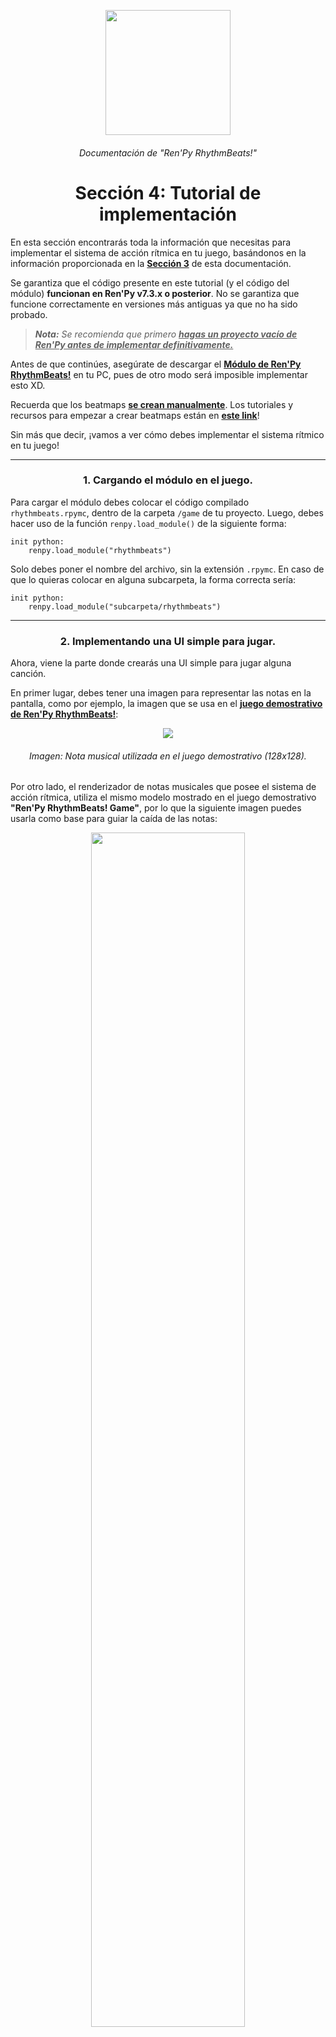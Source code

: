 <p align="center">
  <img width="200" height="200" src="https://user-images.githubusercontent.com/77955772/208582867-fe267999-3f6c-448f-ae78-26b14ced10ac.png">
</p>
<h6 align = "center"> Documentación de "Ren'Py RhythmBeats!" </h6>
<h1 align = "center"> Sección 4: Tutorial de implementación </h1>

En esta sección encontrarás toda la información que necesitas para implementar el sistema de acción rítmica en tu juego, basándonos en la información proporcionada en la **[Sección 3](doc_section_03.md)** de esta documentación.

Se garantiza que el código presente en este tutorial (y el código del módulo) **funcionan en Ren'Py v7.3.x o posterior**. No se garantiza que funcione correctamente en versiones más antiguas ya que no ha sido probado.

> _**Nota:** Se recomienda que primero <ins>**hagas un proyecto vacío de Ren'Py antes de implementar definitivamente.**</ins>_

Antes de que continúes, asegúrate de descargar el **[Módulo de Ren'Py RhythmBeats!](https://github.com/CharlieFuu69/RenPy_RhythmBeats/releases/tag/v1.02.1b_module)** en tu PC, pues de otro modo será imposible implementar esto XD.

Recuerda que los beatmaps **<u>se crean manualmente</u>**. Los tutoriales y recursos para empezar a crear beatmaps están en **[este link](doc_section_05.md)**!

Sin más que decir, ¡vamos a ver cómo debes implementar el sistema rítmico en tu juego!

---

<h3 align="center">1. Cargando el módulo en el juego.</h3>

Para cargar el módulo debes colocar el código compilado `rhythmbeats.rpymc`, dentro de la carpeta `/game` de tu proyecto. Luego, debes hacer uso de la función `renpy.load_module()` de la siguiente forma:

```renpy
init python:
    renpy.load_module("rhythmbeats")
```

Solo debes poner el nombre del archivo, sin la extensión `.rpymc`. En caso de que lo quieras colocar en alguna subcarpeta, la forma correcta sería:
```renpy
init python:
    renpy.load_module("subcarpeta/rhythmbeats")
```

---

<h3 align="center">2. Implementando una UI simple para jugar.</h3>

Ahora, viene la parte donde crearás una UI simple para jugar alguna canción.

En primer lugar, debes tener una imagen para representar las notas en la pantalla, como por ejemplo, la imagen que se usa en el **[juego demostrativo de Ren'Py RhythmBeats!](https://github.com/CharlieFuu69/RenPy_RhythmBeats/releases/latest)**:

<p align="center"><img src="img/doc_image_05.png"/></p>
<h6 align = "center"> <i>Imagen: Nota musical utilizada en el juego demostrativo (128x128).</i> </h6>

Por otro lado, el renderizador de notas musicales que posee el sistema de acción rítmica, utiliza el mismo modelo mostrado en el juego demostrativo **"Ren'Py RhythmBeats! Game"**, por lo que la siguiente imagen puedes usarla como base para guiar la caída de las notas:

<p align="center"><img width="70%" height="70%" src="https://github.com/CharlieFuu69/RenPy_RhythmBeats/blob/main/src/rhythmbeats-game/game/coregame/ui/ui_coregame_note_lane.png"/></p>
<h6 align = "center"> <i>Imagen: Guía de cascada utilizada en el juego demostrativo de Ren'Py RhythmBeats (1280x720).".</i> </h6>

Para hacer las cosas más fáciles, puedes definir estas dos imágenes en Ren'Py de esta forma:

```renpy
init:
    image note_tap = "gui/note_tap.png"
    image my_note_lane = "gui/my_note_lane"
```

¡Ahora puedes utilizar tu imagen de nota musical con el nombre `note_tap`, y tu guía de notas con el nombre `my_note_lane`!

---

#### 2.1. Crear la Screen que muestra la cascada de notas.

El sistema rítmico tiene la capacidad de renderizar (por defecto) la cascada de notas al estilo de **[Ren'Py RhythmBeats! Game](https://github.com/CharlieFuu69/RenPy_RhythmBeats/releases/latest)**.

Para mostrar la cascada de notas necesitamos de una screen especialmente para esta actividad, ya que así se perturbará en menor medida el rendimiento visual.

Suponiendo que tenemos instanciada la clase `RhythmPlayground()` en una variable llamada `my_instance`, y que tenemos definida una imagen de guía de notas como `my_note_lane`, pues corresponde el siguiente ejemplo:

```renpy
screen note_waterfall():
    zorder 102
    modal True
    
    add "my_note_lane"

    add rhythm.map_mgr ## Ejecución del mapa y cómputo de interacciones
    add rhythm.waterfall_mgr ## Renderización del Waterfall
```

Este método es en esencia el mismo que utiliza el juego demostrativo de **Ren'Py RhythmBeats!** para mostrar las notas en la pantalla.

Podemos desglosar el código anterior de la siguiente manera:

* El primer `add` se utiliza para mostrar la imagen con el diseño de guía de notas (la imagen de más arriba).
* El segundo `add` ejecuta el `SpriteManager()` encargado de ejecutar el beatmap y computar cada interacción del jugador. No muestra ningún displayable en lo absoluto.
* El tercer `add` ejecuta el `SpriteManager()` que renderiza la cascada de notas.

Todos los `SpriteManager()` mencionados anteriormente están dentro del módulo, y estos cumplen la labor fundamental de hacer que el juego de ritmo tenga sentido. Solo necesitas acceder a los atributos `map_mgr` y `waterfall_mgr` para utilizarlos :3

---

#### 2.2. Crear la Screen para mostrar el Combo y otros datos.

Esta screen funciona de una manera distinta a la screen del sub-ítem 2.1, ya que esta debe mostrar las estadísticas de juego y debe actualizarse de forma independiente para estar atento al comportamiento de la partida.

Suponiendo que aún tenemos instanciada la clase `RhythmPlayground()` en una variable llamada `my_instance`, tenemos el siguiente ejemplo:

```renpy
screen stage_hud():
    zorder 102

    ## ¿La partida aún se está ejecutando?
    ## Si se está ejecutando, continúa jugando.
    if my_instance.is_running():

        ## ¿Llevas menos de 15 notas perdidas? Aún puedes seguir.
        if my_instance.miss < 15:
            ## Cuadro vertical de estadísticas
            vbox:
                pos(0.1, 0.1)
                text "Notas acertadas: %s" % my_instance.perfect
                text "Notas fallidas: %s" % my_instance.miss
                text "Combo: %s" % my_instance.combo

        ## Alto ahí capo. Ya has fallado demasiadas notas XD
        else:
            python:
                ui.close()
                renpy.jump("stage_failed")

    ## ¿Terminó la partida sin que fallaras? Nice =D
    else:
        python:
            ui.close()
            renpy.jump("stage_cleared")



## Esto hace de que la screen del HUD se refresque constantemente,
## sin afectar el rendimiento de la screen del waterfall.
init python:
    config.per_frame_screens.append("stage_hud")
```

Básicamente en esta screen puedes acceder a los atributos `perfect`, `miss` y `combo` de la clase `RhythmPlayground()` que se van actualizando a medida que la canción se ejecuta.

Dos condicionales evalúan si la partida puede continuar o se detiene. Dentro de la condicional de `my_instance.is_running()` se comprueba si el jugador ha perdido menos de 15 notas. Si falla más de 15 notas, se va para el lobby xD.

Por supuesto, la cantidad de notas fallidas admitidas queda a tu criterio =D

Lamentablemente las screens no se actualizan constantemente, razón por la que se ha utilizado a `config.per_frame_screens` más abajo. `config.per_frame_screens` es una lista que sirve para actualizar a un grupo específico de screens, sin afectar a otras.

---

<h3 align="center">3. Creando la secuencia de juego.</h3>

Aquí es donde vamos a crear el flujo del código para jugar una canción. Básicamente reuniremos todo lo que hicimos anteriormente y lo ejecutaremos en los `label` para tener control absoluto de la partida.

---

#### 3.1. Instanciando la clase `RhythmPlayground()`.

Parecía que ya nos estábamos olvidando que `RhythmPlayground()` era básicamente el corazón del sistema de acción rítmica, pero no. Aquí es donde la usaremos porque su uso es clave para poder utilizar todo lo que hicimos en el ítem 2.

Teniendo en cuenta que estábamos usando una variable llamada `my_instance` para instanciar la clase, el código debería ser de esta forma:

```renpy
## Aquí comienza el juego
label start:

    python:
        ## Instancia de la clase
        my_instance = rbs.RhythmPlayground(
                        fn = "my_beatmap.beat",
                        displayable = Transform("note_tap", zoom=0.55),
                        song_file = "audio/bgm_my_song_file.ogg",
                        offset_map = 0.5,
                        offset_game = 0)

        ## Carga el beatmap
        my_instance.load()

        ## (Opcional) Un archivo de audio que se reproducirá cuando
        ## el jugador pierda el combo (BRUH)
        my_instance.miss_sound = "audio/sfx_note_miss.ogg"
```

Hasta aquí tenemos todo bien.

La clase es instanciada de forma global con algunos valores. Por ejemplo, hemos agregado un archivo hipotético de beatmap que se llama `my_beatmap.beat`, que  está en la carpeta `/game` del juego. También agregamos un displayable que el sistema rítmico utilizará para mostrar cada una de las notas de nuestra canción, seguido del archivo de audio (`song_file`) de la canción que queremos reproducir al jugar.

Digamos de que ese beatmap hipotético tenía un desfase. Ahí le cambiamos su `offset_map` a `0.5`, haciendo que el mapa se ejecute con 0.5 segundos de retraso respecto de la canción.

Por último mantenemos el `threshold` en su valor por defecto (100 milisegundos), y el juego se ejecutará normalmente ya que el `failsafe` (Modo seguro) es `False`.

---

#### 3.2. Mostrando las screens para empezar a jugar.

Ahora es el turno de mostrar las screens que hicimos en el ítem 2.

Para completar la secuencia de juego, dentro del mismo label `start` pero fuera del bloque `python`, continuamos el código anterior de la siguiente forma:

```renpy
show screen stage_hud ## Muestra el HUD de la partida
call screen note_waterfall ## Muestra la cascada de notas
```

En este caso, primero mostramos la screen `stage_hud` que se encarga de mostrar las estadísticas básicas de juego, y por último mostramos la screen `note_waterfall` que se encarga de mostrar la cascada de notas.

---

#### 3.3. Decidiendo el flujo de la partida.

¿Recuerdas los `renpy.jump()` que pusimos en la screen `stage_hud`? Los `renpy.jump()` son el equivalente pythónico de escribir `jump <label de destino>` en un script RPY, y en nuestro caso, lo usamos para saltar hacia algún label cuando una o más condiciones se cumplan.

Ahora esos labels que llamamos en esos `renpy.jump()` entrarán en acción de la siguiente manera:

```renpy
## ------------------------------------------------------------------- ##
## Labels de partidas finalizadas

label stage_cleared:
    hide screen stage_hud
    hide screen note_waterfall

    "¡Excelente! ¡Terminaste la partida a salvo!"

    ## Elimina la instancia y retorna al menú principal
    $ del my_instance
    return


label stage_failed:
    hide screen stage_hud
    hide screen note_waterfall

    "Oh no. ¡Se te escaparon 15 notas! Has fallado =("

    ## Elimina la instancia y retorna al menú principal
    $ del my_instance
    return
```

El objetivo de estos labels, es de que cuando la partida finaliza, o si el jugador falla muchas notas, el juego necesita continuar su recorrido en algún lugar.

Dicho esto, entonces el label llamado `stage_cleared` se usa cuando el jugador termina la partida sin problemas, independiente de que si falló algunas notas o no. La condicional presente en la screen `stage_hud` apunta a que el jugador puede completar una canción siempre y cuando tenga una cantidad menor a 15 notas fallidas.

Por otro lado tenemos al label llamado `stage_failed`, que este se ejecuta cuando el jugador falló 15 notas durante la partida. En síntesis, cuando el jugador haya fallado 15 notas, la partida se detendrá incluso si aún no terminaba la canción.

Por último al finalizar en estos labels, la instancia actual es eliminada mediante `$ del`, lo que es útil para que el sistema rítmico inicie en limpio nuevamente y puedas usarlo en una nueva canción.

---

<h3 align="center">4. Código completo de este tutorial.</h3>

Para sintetizar la secuencia completa que debes hacer en tu juego, te dejo el código de ejemplo completo aquí abajo para que lo analices con mayor detenimiento.

Para probarlo en un proyecto vacío, reemplaza todo el contenido del archivo `script.rpy` y pega el código a continuación.

```renpy
## Archivo script.rpy

## Cargar el módulo
init python:
    renpy.load_module("rhythmbeats")
    

## ----------------------------------------------------------------- ##
## APARTADO DE DEFINICIONES DE IMÁGENES

## Recuerda que la ruta debe ser un archivo de imagen válido
init:
    image note_tap = "gui/note_tap.png"
    image my_note_lane = "gui/my_note_lane.png"
    

## ----------------------------------------------------------------- ##
## APARTADO DE SCREENS

## Cascada de notas
screen note_waterfall():
    zorder 102
    modal True

    add "my_note_lane"

    add rhythm.map_mgr ## Ejecución del mapa y cómputo de interacciones
    add rhythm.waterfall_mgr ## Renderización del Waterfall


## HUD de la partida
screen stage_hud():
    zorder 102

    ## ¿La partida aún se está ejecutando?
    ## Si se está ejecutando, continúa jugando.
    if my_instance.is_running():

        ## ¿Llevas menos de 15 notas perdidas? Aún puedes seguir.
        if my_instance.miss < 15:
            ## Cuadro vertical de estadísticas
            vbox:
                pos(0.1, 0.1)
                text "Notas acertadas: %s" % my_instance.perfect
                text "Notas fallidas: %s" % my_instance.miss
                text "Combo: %s" % my_instance.combo

        ## Alto ahí capo. Ya has fallado demasiadas notas XD
        else:
            python:
                ui.close()
                renpy.jump("stage_failed")

    ## ¿Terminó la partida sin que fallaras? Nice =D
    else:
        python:
            ui.close()
            renpy.jump("stage_cleared")



## Esto hace de que la screen del HUD se refresque constantemente,
## sin afectar el rendimiento de la screen del waterfall.
init python:
    config.per_frame_screens.append("stage_hud")


## ----------------------------------------------------------------- ##
## FLUJO/SECUENCIA DE JUEGO

## Aquí comienza el juego
label start:

    python:
        ## Instancia de la clase
        my_instance = rbs.RhythmPlayground(
                        fn = "my_beatmap.beat",
                        displayable = Transform("note_tap", zoom=0.55),
                        song_file = "audio/bgm_my_song_file.ogg",
                        offset_map = 0.5,
                        offset_game = 0)

        ## Carga el beatmap
        my_instance.load()

        ## (Opcional) Un archivo de audio que se reproducirá cuando
        ## el jugador pierda el combo (BRUH)
        my_instance.miss_sound = "audio/sfx_note_miss.ogg"

    ## Ejecución del juego
    show screen stage_hud ## Muestra el HUD de la partida
    call screen note_waterfall ## Muestra la cascada de notas

## ------------------------------------------------------------------- ##
## Labels de partidas finalizadas

label stage_cleared:
    hide screen stage_hud
    hide screen note_waterfall

    "¡Excelente! ¡Terminaste la partida a salvo!"

    ## Elimina la instancia y retorna al menú principal
    $ del my_instance
    return

label stage_failed:
    hide screen stage_hud
    hide screen note_waterfall

    "Oh no. ¡Se te escaparon 15 notas! Has fallado =("

    ## Elimina la instancia y retorna al menú principal
    $ del my_instance
    return
```

---

<h4 align = "center"> ¡Navega por la documentación! </h4>
<h5 align = "center"> <a href="doc_section_03.md"> Ir a la Sección 3 </a> | <a href="doc_section_05.md"> Ir a la Sección 5</a> </h5>
